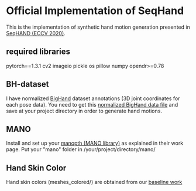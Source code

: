 # Official Implementation of SeqHand
This is the implementation of synthetic hand motion generation presented in [SeqHAND (ECCV 2020)](https://www.ecva.net/papers/eccv_2020/papers_ECCV/papers/123570120.pdf).

## required libraries

pytorch==1.3.1
cv2
imageio
pickle
os
pillow
numpy
opendr>=0.78

## BH-dataset
I have normalized [BigHand](http://bjornstenger.github.io/papers/yuan_cvpr2017.pdf) dataset annotations (3D joint coordinates for each pose data).
You need to get this [normalized BigHand data file](https://drive.google.com/file/d/13iiZDkxA3hCR6l4L4Em2Dxo6jBTvkBLM/view?usp=sharing) and save at 
your project directory in order to generate hand motions.

## MANO
Install and set up your [manopth (MANO library)](https://github.com/hassony2/manopth) as explained in their work page.
Put your "mano" folder in /your/project/directory/mano/

## Hand Skin Color
Hand skin colors (meshes_colored/) are obtained from our [baseline work](https://github.com/boukhayma/3dhand)
